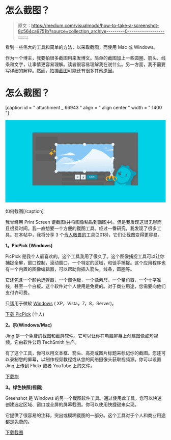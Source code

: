 # 怎么截图？

> 原文：<https://medium.com/visualmodo/how-to-take-a-screenshot-8c564ca9751b?source=collection_archive---------0----------------------->

看到一些伟大的工具和简单的方法，以采取截图，而使用 Mac 或 Windows。

作为一个博主，我要拍很多截图用来发博文。简单的截图加上一些圆圈、箭头、线条和文字，让事情更容易理解。读者很容易理解我在说什么。另一方面，我不需要写详细的解释。然而，拍摄[截图](https://visualmodo.com/)可能还有很多其他原因。

# 怎么截图？

[caption id = " attachment _ 66943 " align = " align center " width = " 1400 "]

![](img/23d0176516a838b5ad70f34a87795ae5.png)

如何截图[/caption]

我曾经用 Print Screen 键截图(并将图像粘贴到画图中)。但是我发现这很无聊而且很费时间。我一直想要一个方便的截图工具。经过一番研究，我发现了很多工具。在本帖中，我将分享 3 个[令人敬畏的](https://visualmodo.com/)工具(2018)，它们让截图变得更容易。

**1。PicPick (Windows)**

PicPick 是我个人最喜欢的。这个工具我用了很久了。这个图像捕捉工具可以让你捕捉全屏，窗口控制，滚动窗口，一个特定的区域，和徒手捕捉。这个应用程序也有一个内置的图像编辑器，可以帮助你插入箭头，线条，圆圈等。

它还包含一个颜色选择器，一个调色板，一个像素尺，一个量角器，一个十字准线，甚至一个白板。这个软件对个人使用是免费的。对于商业用途，您需要向他们支付许可费。

只适用于微软 [Windows](https://visualmodo.com/) ( XP，Vista，7，8，Server)。

[下载 PicPick](http://www.nteworks.com/picpick) (个人)

**2。京(Windows/Mac)**

Jing 是一个免费的截图和截屏软件。它可以让你在电脑屏幕上创建图像或短视频。它由软件公司 TechSmith 生产。

有了这个工具，你可以用文本框、箭头、高亮或图片标题来标记你的截图。您还可以录制您的屏幕，以制作视频教程或从您的网络摄像头获取视频源。你可以设置 Jing 上传到 Flickr 或者 YouTube 上的文件。

[下载荆](http://www.techsmith.com/jing.html)

**3。绿色快照(视窗)**

Greenshot 是 Windows 的另一个截图软件工具。通过使用此工具，您可以快速创建选定区域、窗口或全屏的屏幕截图。你可以使用快捷键来实现。

它提供了很容易的注释，突出或模糊截图的一部分。这个工具对于个人和商业用途都是免费的。

[下载截图](http://getgreenshot.org/)